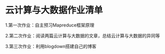 # 				云计算与大数据作业清单

1.第一次作业：自主预习Mapreduce框架原理

2.第二次作业：阅读两篇云计算与大数据的文章，总结云计算与大数据的异同等

3.第三次作业：利用blogdown搭建自己的博客

